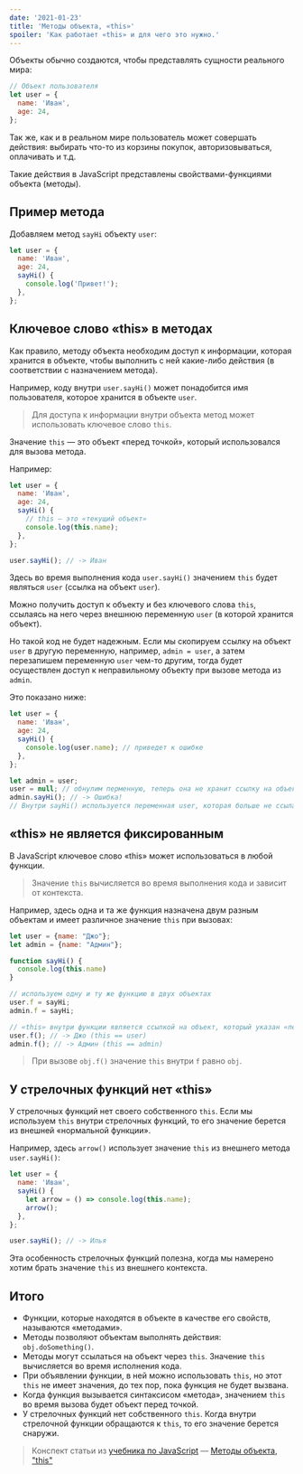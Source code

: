 ```yaml
---
date: '2021-01-23'
title: 'Методы объекта, «this»'
spoiler: 'Как работает «this» и для чего это нужно.'
---
```


Объекты обычно создаются, чтобы представлять сущности реального мира:

```jsx
// Объект пользователя
let user = {
  name: 'Иван',
  age: 24,
};
```

Так же, как и в реальном мире пользователь может совершать действия: выбирать что-то из корзины покупок,
авторизовываться, оплачивать и т.д.

Такие действия в JavaScript представлены свойствами-функциями объекта (методы).

## Пример метода

Добавляем метод `sayHi` объекту `user`:

```jsx
let user = {
  name: 'Иван',
  age: 24,
  sayHi() {
    console.log('Привет!');
  },
};
```

## Ключевое слово «this» в методах

Как правило, методу объекта необходим доступ к информации, которая хранится в объекте, чтобы выполнить с ней какие-либо
действия (в соответствии с назначением метода).

Например, коду внутри `user.sayHi()` может понадобится имя пользователя, которое хранится в объекте `user`.

> Для доступа к информации внутри объекта метод может использовать
> ключевое слово `this`.

Значение `this` — это объект «перед точкой», который использовался для вызова метода.

Например:

```jsx
let user = {
  name: 'Иван',
  age: 24,
  sayHi() {
    // this — это «текущий объект»
    console.log(this.name);
  },
};

user.sayHi(); // -> Иван
```

Здесь во время выполнения кода `user.sayHi()` значением `this` будет являться `user` (ссылка на объект `user`).

Можно получить доступ к объекту и без ключевого слова `this`, ссылаясь на него через внешнюю переменную `user` (в
которой хранится объект).

Но такой код не будет надежным. Если мы скопируем ссылку на объект `user` в другую переменную, например, `admin = user`,
а затем перезапишем переменную `user` чем-то другим, тогда будет осуществлен доступ к неправильному объекту при вызове
метода из `admin`.

Это показано ниже:

```jsx
let user = {
  name: 'Иван',
  age: 24,
  sayHi() {
    console.log(user.name); // приведет к ошибке
  },
};

let admin = user;
user = null; // обнулим перменную, теперь она не хранит ссылку на объект
admin.sayHi(); // -> Ошибка!
// Внутри sayHi() используется переменная user, которая больше не ссылается на объект
```

## «this» не является фиксированным

В JavaScript ключевое слово «this» может использоваться в любой функции.

> Значение `this` вычисляется во время выполнения кода и зависит от
> контекста.

Например, здесь одна и та же функция назначена двум разным объектам и имеет различное значение `this` при вызовах:

```jsx
let user = {name: "Джо"};
let admin = {name: "Админ"};

function sayHi() {
  console.log(this.name)
}

// используем одну и ту же функцию в двух объектах
user.f = sayHi;
admin.f = sayHi;

// «this» внутри функции является ссылкой на объект, который указан «перед точкой»
user.f(); // -> Джо (this == user)
admin.f(); // -> Админ (this == admin)
```

> При вызове `obj.f()` значение `this` внутри `f` равно `obj`.

## У стрелочных функций нет «this»

У стрелочных функций нет своего собственного `this`. Если мы используем `this` внутри стрелочных функций, то его
значение берется из внешней «нормальной функции».

Например, здесь `arrow()` использует значение `this` из внешнего метода `user.sayHi()`:

```jsx
let user = {
  name: 'Иван',
  sayHi() {
    let arrow = () => console.log(this.name);
    arrow();
  },
};

user.sayHi(); // -> Илья
```

Эта особенность стрелочных функций полезна, когда мы намерено хотим брать значение `this` из внешнего контекста.

## Итого

- Функции, которые находятся в объекте в качестве его свойств, называются «методами».
- Методы позволяют объектам выполнять действия: `obj.doSomething()`.
- Методы могут ссылаться на объект через `this`. Значение `this` вычисляется во время исполнения кода.
- При объявлении функции, в ней можно использовать `this`, но этот `this` не имеет значения, до тех пор, пока функция не
  будет вызвана.
- Когда функция вызывается синтаксисом «метода», значением `this` во время вызова будет объект перед точкой.
- У стрелочных функций нет собственного `this`. Когда внутри стрелочной функции обращаются к `this`, то его значение
  берется снаружи.

> Конспект статьи из [учебника по JavaScript](https://learn.javascript.ru/) — [Методы объекта, "this"](https://learn.javascript.ru/object-methods)
